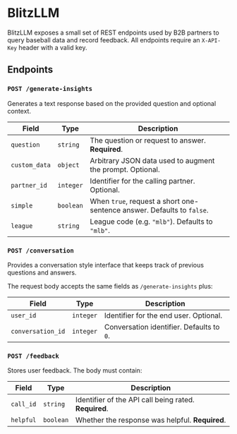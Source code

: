 # BlitzLLM

BlitzLLM exposes a small set of REST endpoints used by B2B partners to query baseball data and record feedback. All endpoints require an `X-API-Key` header with a valid key.

## Endpoints

### `POST /generate-insights`
Generates a text response based on the provided question and optional context.

| Field | Type | Description |
|-------|------|-------------|
| `question` | `string` | The question or request to answer. **Required**. |
| `custom_data` | `object` | Arbitrary JSON data used to augment the prompt. Optional. |
| `partner_id` | `integer` | Identifier for the calling partner. Optional. |
| `simple` | `boolean` | When `true`, request a short one-sentence answer. Defaults to `false`. |
| `league` | `string` | League code (e.g. `"mlb"`). Defaults to `"mlb"`. |

### `POST /conversation`
Provides a conversation style interface that keeps track of previous questions and answers.

The request body accepts the same fields as `/generate-insights` plus:

| Field | Type | Description |
|-------|------|-------------|
| `user_id` | `integer` | Identifier for the end user. Optional. |
| `conversation_id` | `integer` | Conversation identifier. Defaults to `0`. |

### `POST /feedback`
Stores user feedback. The body must contain:

| Field | Type | Description |
|-------|------|-------------|
| `call_id` | `string` | Identifier of the API call being rated. **Required**. |
| `helpful` | `boolean` | Whether the response was helpful. **Required**. |


